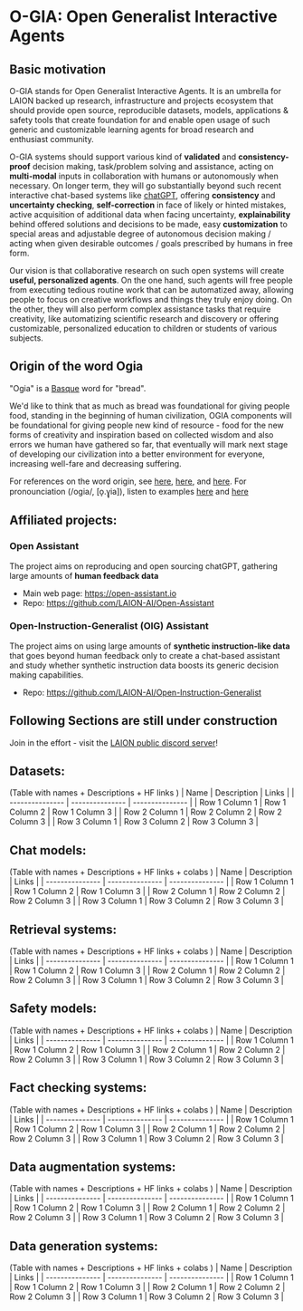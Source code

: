 # O-GIA: Open Generalist Interactive Agents

## Basic motivation

O-GIA stands for Open Generalist Interactive Agents. It is an umbrella for LAION backed up research, infrastructure and projects ecosystem that should provide open source, reproducible datasets, models, applications & safety tools that create foundation for and enable open usage of such generic and customizable learning agents for broad research and enthusiast community.

O-GIA systems should support various kind of **validated** and **consistency-proof** decision making, task/problem solving and assistance, acting on **multi-modal** inputs in collaboration with humans or autonomously when necessary. On longer term, they will go substantially beyond such recent interactive chat-based systems like [chatGPT](https://chat.openai.com/), offering **consistency** and **uncertainty checking**, **self-correction** in face of likely or hinted mistakes, active acquisition of additional data when facing uncertainty, **explainability** behind offered solutions and decisions to be made, easy **customization** to special areas and adjustable degree of autonomous decision making / acting when given desirable outcomes / goals prescribed by humans in free form.

Our vision is that collaborative research on such open systems will create **useful, personalized agents**. On the one hand, such agents will free people from executing tedious routine work that can be automatized away, allowing people to focus on creative workflows and things they truly enjoy doing. On the other, they will also perform complex assistance tasks that require creativity, like automatizing scientific research and discovery or offering customizable, personalized education to children or students of various subjects.

## Origin of the word Ogia

"Ogia" is a [Basque](https://en.wikipedia.org/wiki/Basque_language) word for "bread".

We'd like to think that as much as bread was foundational for giving people food, standing in the beginning of human civilization, OGIA components will be foundational for giving people new kind of resource - food for the new forms of creativity and inspiration based on collected wisdom and also errors we human have gathered so far, that eventually will mark next stage of developing our civilization into a better environment for everyone, increasing well-fare and decreasing suffering.

For references on the word origin, see [here](https://de.wiktionary.org/wiki/ogia), [here](https://en.wiktionary.org/wiki/ogi#Basque), and [here](http://www.omegawiki.org/Expression:ogia). For pronounciation (/oɡia/, [o̞.ɣ̞ia]), listen to examples [here](http://ilovelanguages.org/basque_lesson17.php) and [here](https://basque.english-dictionary.help/english-to-basque-meaning-bread)

## Affiliated projects:

### Open Assistant
The project aims on reproducing and open sourcing chatGPT, gathering large amounts of **human feedback data**

- Main web page: https://open-assistant.io
- Repo: https://github.com/LAION-AI/Open-Assistant

### Open-Instruction-Generalist (OIG) Assistant
The project aims on using large amounts of **synthetic instruction-like data** that goes beyond human feedback only to create a chat-based assistant and study whether synthetic instruction data boosts its generic decision making capabilities.

- Repo: https://github.com/LAION-AI/Open-Instruction-Generalist   

## Following Sections are still under construction
Join in the effort - visit the [LAION public discord server](https://discord.gg/BZqhreFazY)!

## Datasets:

(Table with names + Descriptions + HF links )
| Name | Description | Links |
| --------------- | --------------- | --------------- |
| Row 1 Column 1 | Row 1 Column 2 | Row 1 Column 3 |
| Row 2 Column 1 | Row 2 Column 2 | Row 2 Column 3 |
| Row 3 Column 1 | Row 3 Column 2 | Row 3 Column 3 |


## Chat models:

(Table with names + Descriptions + HF links + colabs )
| Name | Description | Links |
| --------------- | --------------- | --------------- |
| Row 1 Column 1 | Row 1 Column 2 | Row 1 Column 3 |
| Row 2 Column 1 | Row 2 Column 2 | Row 2 Column 3 |
| Row 3 Column 1 | Row 3 Column 2 | Row 3 Column 3 |



## Retrieval systems:

(Table with names + Descriptions + HF links + colabs )
| Name | Description | Links |
| --------------- | --------------- | --------------- |
| Row 1 Column 1 | Row 1 Column 2 | Row 1 Column 3 |
| Row 2 Column 1 | Row 2 Column 2 | Row 2 Column 3 |
| Row 3 Column 1 | Row 3 Column 2 | Row 3 Column 3 |



## Safety models:

(Table with names + Descriptions + HF links + colabs )
| Name | Description | Links |
| --------------- | --------------- | --------------- |
| Row 1 Column 1 | Row 1 Column 2 | Row 1 Column 3 |
| Row 2 Column 1 | Row 2 Column 2 | Row 2 Column 3 |
| Row 3 Column 1 | Row 3 Column 2 | Row 3 Column 3 |



## Fact checking systems:

(Table with names + Descriptions + HF links + colabs )
| Name | Description | Links |
| --------------- | --------------- | --------------- |
| Row 1 Column 1 | Row 1 Column 2 | Row 1 Column 3 |
| Row 2 Column 1 | Row 2 Column 2 | Row 2 Column 3 |
| Row 3 Column 1 | Row 3 Column 2 | Row 3 Column 3 |



## Data augmentation systems:

(Table with names + Descriptions + HF links + colabs )
| Name | Description | Links |
| --------------- | --------------- | --------------- |
| Row 1 Column 1 | Row 1 Column 2 | Row 1 Column 3 |
| Row 2 Column 1 | Row 2 Column 2 | Row 2 Column 3 |
| Row 3 Column 1 | Row 3 Column 2 | Row 3 Column 3 |



## Data generation systems:

(Table with names + Descriptions + HF links + colabs )
| Name | Description | Links |
| --------------- | --------------- | --------------- |
| Row 1 Column 1 | Row 1 Column 2 | Row 1 Column 3 |
| Row 2 Column 1 | Row 2 Column 2 | Row 2 Column 3 |
| Row 3 Column 1 | Row 3 Column 2 | Row 3 Column 3 |

